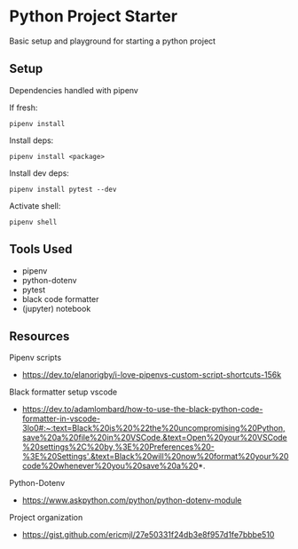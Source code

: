 # Python Project Starter

Basic setup and playground for starting a python project

## Setup

Dependencies handled with pipenv

If fresh:
```
pipenv install
```

Install deps:
```
pipenv install <package>
```

Install dev deps:
```
pipenv install pytest --dev
```

Activate shell:
```
pipenv shell
```

## Tools Used
* pipenv
* python-dotenv
* pytest
* black code formatter
* (jupyter) notebook



## Resources
Pipenv scripts
- https://dev.to/elanorigby/i-love-pipenvs-custom-script-shortcuts-156k

Black formatter setup vscode
- https://dev.to/adamlombard/how-to-use-the-black-python-code-formatter-in-vscode-3lo0#:~:text=Black%20is%20%22the%20uncompromising%20Python,save%20a%20file%20in%20VSCode.&text=Open%20your%20VSCode%20settings%2C%20by,%3E%20Preferences%20-%3E%20Settings'.&text=Black%20will%20now%20format%20your%20code%20whenever%20you%20save%20a%20*.

Python-Dotenv
- https://www.askpython.com/python/python-dotenv-module

Project organization
- https://gist.github.com/ericmjl/27e50331f24db3e8f957d1fe7bbbe510